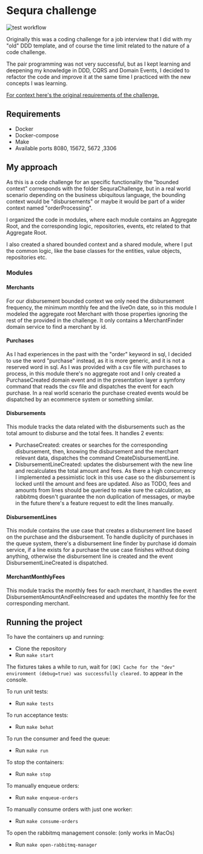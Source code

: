 # Sequra challenge

![test workflow](https://github.com/jperdior/sequra-challenge/actions/workflows/unit-tests.yml/badge.svg)

Originally this was a coding challenge for a job interview that I did with my "old" DDD template, and of course the time limit related to the nature of a code challenge.

The pair programming was not very successful, but as I kept learning and deepening my knowledge in DDD, CQRS and Domain Events, I decided to refactor the code and improve it at the same time I practiced with the new concepts I was learning.

[For context here's the original requirements of the challenge.](Challenge.md)


## Requirements

- Docker
- Docker-compose
- Make
- Available ports 8080, 15672, 5672 ,3306


## My approach

As this is a code challenge for an specific functionality the "bounded context" corresponds with the folder SequraChallenge, but in a real world scenario depending on the business ubiquitous language, the bounding context would be "disbursements" or maybe it would be part of a wider context named "orderProcessing".

I organized the code in modules, where each module contains an Aggregate Root, and the corresponding logic, repositories, events, etc related to that Aggregate Root.

I also created a shared bounded context and a shared module, where I put the common logic, like the base classes for the entities, value objects, repositories etc.

### Modules

#### Merchants

For our disbursement bounded context we only need the disbursement frequency, the minimum monthly fee and the liveOn date, so in this module I modeled the aggregate root Merchant with those properties ignoring the rest of the provided in the challenge. It only contains a MerchantFinder domain service to find a merchant by id.

#### Purchases

As I had experiences in the past with the "order" keyword in sql, I decided to use the word "purchase" instead, as it is more generic, and it is not a reserved word in sql. As I was provided with a csv file with purchases to process, in this module there's no aggregate root and I only created a PurchaseCreated domain event and in the presentation layer a symfony command that reads the csv file and dispatches the event for each purchase. In a real world scenario the purchase created events would be dispatched by an ecommerce system or something similar.

#### Disbursements

This module tracks the data related with the disbursements such as the total amount to disburse and the total fees. It handles 2 events: 
- PurchaseCreated: creates or searches for the corresponding disbursement, then, knowing the disbursement and the merchant relevant data, dispatches the command CreateDisbursementLine.
- DisbursementLineCreated: updates the disbursement with the new line and recalculates the total amount and fees. As there a high concurrency I implemented a pessimistic lock in this use case so the disbursement is locked until the amount and fees are updated. Also as TODO, fees and amounts from lines should be queried to make sure the calculation, as rabbitmq doesn't guarantee the non duplication of messages, or maybe in the future there's a feature request to edit the lines manually.

#### DisbursementLines

This module contains the use case that creates a disbursement line based on the purchase and the disbursement. To handle duplicity of purchases in the queue system, there's a disbursement line finder by purchase id domain service, if a line exists for a purchase the use case finishes without doing anything, otherwise the disbursement line is created and the event DisbursementLineCreated is dispatched.

#### MerchantMonthlyFees

This module tracks the monthly fees for each merchant, it handles the event DisbursementAmountAndFeeIncreased and updates the monthly fee for the corresponding merchant.

## Running the project

To have the containers up and running:

- Clone the repository
- Run `make start`

The fixtures takes a while to run, wait for `[OK] Cache for the "dev" environment (debug=true) was successfully cleared.` to appear in the console.

To run unit tests:

- Run `make tests`

To run acceptance tests:

- Run `make behat`

To run the consumer and feed the queue:

- Run `make run`

To stop the containers:

- Run `make stop`

To manually enqueue orders:

- Run `make enqueue-orders`

To manually consume orders with just one worker:

- Run `make consume-orders`

To open the rabbitmq management console: (only works in MacOs)

- Run `make open-rabbitmq-manager`